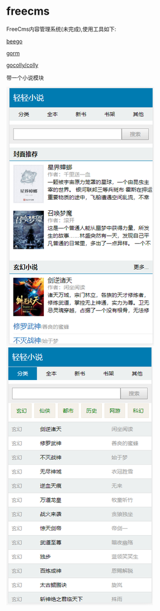 # freecms
FreeCms内容管理系统(未完成),使用工具如下:

[beego](https://beego.me)

[gorm](https://github.com/jinzhu/gorm)

[gocolly/colly](https://github.com/gocolly/colly)

带一个小说模块

![avatar](20190621113357.png) ![avatar](20190621113451.png)